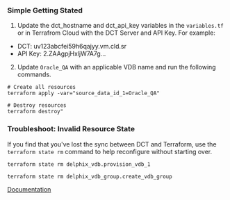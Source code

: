 
### Simple Getting Stated 

1) Update the dct_hostname and dct_api_key variables in the `variables.tf` or in Terrafrom Cloud with the DCT Server and API Key. 
For example:
- DCT: uv123abcfei59h6qajyy.vm.cld.sr
- API Key: 2.ZAAgpjHxljW7A7g...

2) Update `Oracle_QA` with an applicable VDB name and run the following commands. 
```
# Create all resources
terraform apply -var="source_data_id_1=Oracle_QA"

# Destroy resources
terraform destroy"
```


### Troubleshoot: Invalid Resource State

If you find that you've lost the sync between DCT and Terraform, use the `terraform state rm` command to help reconfigure without starting over.
```
terraform state rm delphix_vdb.provision_vdb_1

terraform state rm delphix_vdb_group.create_vdb_group
```

[Documentation](https://developer.hashicorp.com/terraform/cli/commands/state/rm)
